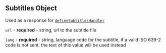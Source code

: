 ## Subtitles Object

Used as a response for [`defineSubtitlesHandler`](../requests/defineSubtitlesHandler.md)

``url`` - **required** - string, url to the subtitle file

``lang`` - **required** - string, language code for the subtitle, if a valid ISO 639-2 code is not sent, the text of this value will be used instead
